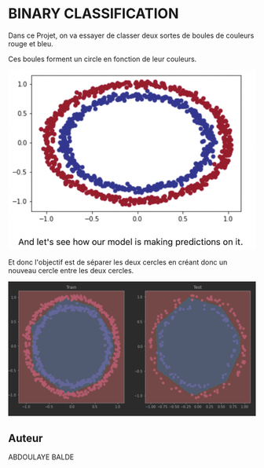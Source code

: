 # BINARY CLASSIFICATION

Dans ce Projet, on va essayer de classer deux sortes de boules 
de couleurs rouge et bleu. 

Ces boules forment un circle en fonction de leur couleurs.

![plot](images/Training_class.png)

Et donc l'objectif est de séparer les deux cercles en créant donc
un nouveau cercle entre les deux cercles.


![plot](images/After_classification.png)

## Auteur
ABDOULAYE BALDE
